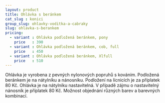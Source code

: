 ```yaml
---
layout: product
title: Ohlávka s beránkem
cat_slug : konici
group_slug: ohlavky-voditka-a-cabraky
slug: ohlavka-s-berankem
pricing:
  - variant : Ohlávka podložená beránkem, pony
    price   : 390
  - variant : Ohlávka podložená beránkem, cob, full
    price   : 450
  - variant : Ohlávka podložená beránkem, Xlfull
    price   : 510
---
```


Ohlávka je vyrobena z pevných nylonových popruhů s kováním. 
Podložená beránkem je na nátylníku a nánosníku. 
Podložení na lícnicích je za příplatek 80&nbsp;Kč.
Ohlávka je na nátylníku nastavitelná.
V případě zájmu o nastavitelný nánosník je příplatek 80&nbsp;Kč.
Možnost objednání různých barev a barevných kombinací.

